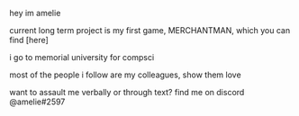 hey im amelie

current long term project is my first game, MERCHANTMAN, which you can find [here] 

i go to memorial university for compsci

most of the people i follow are my colleagues, show them love

want to assault me verbally or through text? find me on discord @amelie#2597
